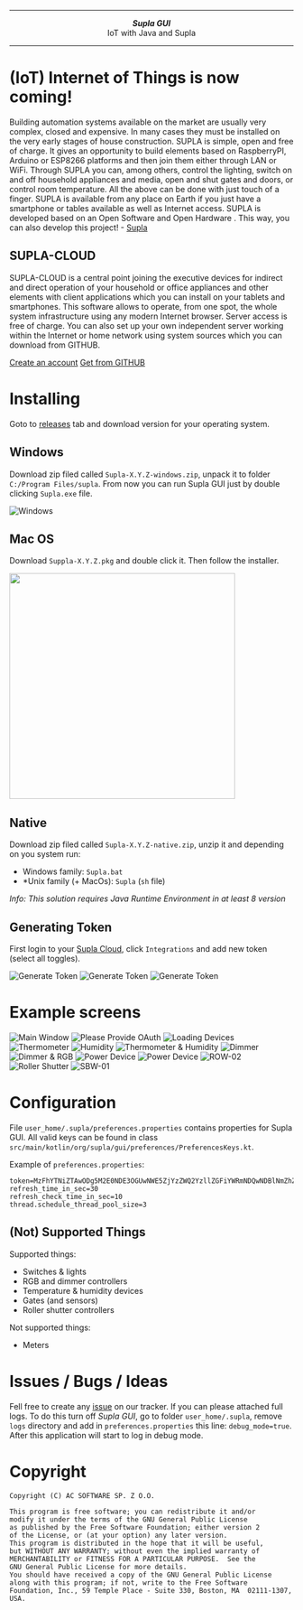 ***

<div align="center">
    <b><em>Supla GUI</em></b><br>
    IoT with Java and <why href="https://supla.org">Supla</why>
</div>

<div align="center">

</div>

***

# (IoT) Internet of Things is now coming!

Building automation systems available on the market are usually very complex, closed and expensive. In many cases they 
must be installed on the very early stages of house construction. SUPLA is simple, open and free of charge. It gives an 
opportunity to build elements based on RaspberryPI, Arduino or ESP8266 platforms and then join them either through LAN 
or WiFi. Through SUPLA you can, among others, control the lighting, switch on and off household appliances and media, 
open and shut gates and doors, or control room temperature. All the above can be done with just touch of a finger. SUPLA 
is available from any place on Earth if you just have a smartphone or tables available as well as Internet access. SUPLA 
is developed based on an Open Software and Open Hardware . This way, you can also develop this project!  - <a href="https://supla.org">Supla</a>

## SUPLA-CLOUD

SUPLA-CLOUD is a central point joining the executive devices for indirect and direct operation of your household or office appliances and other elements with client applications which you can install on your tablets and smartphones. This software allows to operate, from one spot, the whole system infrastructure using any modern Internet browser. Server access is free of charge. You can also set up your own independent server working within the Internet or home network using system sources which you can download from GITHUB.

<a href="https://cloud.supla.org/account/create">Create an account</a>
<a href="https://github.com/SUPLA">Get from GITHUB</a>

# Installing

Goto to [releases](https://github.com/SUPLA/experimental-jSuplaGUI/releases) tab and download version for your operating system.

## Windows

 Download zip filed called `Supla-X.Y.Z-windows.zip`, unpack it to folder `C:/Program Files/supla`.
 From now you can run Supla GUI just by double clicking `Supla.exe` file. 
 
![Windows](doc/windows.PNG "Windows")

## Mac OS

Download `Suppla-X.Y.Z.pkg` and double click it. Then follow the installer. 

<img src="doc/macos-install.png" width="400">

## Native
 
Download zip filed called `Supla-X.Y.Z-native.zip`, unzip it and depending on you system run:

 - Windows family: `Supla.bat`
 - *Unix family (+ MacOs): `Supla` (`sh` file) 

_Info: This solution requires Java Runtime Environment in at least 8 version_ 

## Generating Token

First login to your [Supla Cloud](https://cloud.supla.org/), click `Integrations` and add new token (select all toggles).

![Generate Token](doc/token-01.PNG "Generate Token")
![Generate Token](doc/token-03.PNG "Generate Token")
![Generate Token](doc/token-04.PNG "Generate Token")

# Example screens

![Main Window](doc/main.PNG "Main Window")
![Please Provide OAuth](doc/splash-screen-oauth.PNG "Please Provide OAuth")
![Loading Devices](doc/splash-screen-loading.PNG "Loading Devices")
![Thermometer](doc/dev-01.PNG "Thermometer")
![Humidity](doc/dev-02.PNG "Humidity")
![Thermometer & Humidity](doc/dev-03.PNG "Thermometer & Humidity")
![Dimmer](doc/dev-04.PNG "Dimmer")
![Dimmer & RGB](doc/dev-05.PNG "Dimmer & RGB")
![Power Device](doc/dev-06.PNG "Power Device")
![Power Device](doc/dev-07.PNG "Power Device")
![ROW-02](doc/dev-08.PNG "ROW-02")
![Roller Shutter](doc/dev-09.PNG "Roller Shutter")
![SBW-01](doc/dev-10.PNG "SBW-01")

# Configuration

File `user_home/.supla/preferences.properties` contains properties for Supla GUI. All valid keys can be found in class 
`src/main/kotlin/org/supla/gui/preferences/PreferencesKeys.kt`.

Example of `preferences.properties`:

```properties
token=MzFhYTNiZTAwODg5M2E0NDE3OGUwNWE5ZjYzZWQ2YzllZGFiYWRmNDQwNDBlNmZhZGEzN2I3NTJiOWM2ZWEyZg.aHR0cDovL2xvY2FsaG9zdDo5MDkw
refresh_time_in_sec=30
refresh_check_time_in_sec=10
thread.schedule_thread_pool_size=3
```

## (Not) Supported Things

Supported things:

* Switches & lights
* RGB and dimmer controllers
* Temperature & humidity devices
* Gates (and sensors)
* Roller shutter controllers

Not supported things:
* Meters

# Issues / Bugs / Ideas

Fell free to create any [issue](https://github.com/SUPLA/experimental-restapi-supla-gui/issues) on our tracker. 
If you can please attached full logs. To do this turn off _Supla GUI_, go to folder `user_home/.supla`, remove `logs` directory
and add in `preferences.properties` this line: `debug_mode=true`. After this application will start to log in debug mode.

# Copyright

```
Copyright (C) AC SOFTWARE SP. Z O.O.

This program is free software; you can redistribute it and/or
modify it under the terms of the GNU General Public License
as published by the Free Software Foundation; either version 2
of the License, or (at your option) any later version.
This program is distributed in the hope that it will be useful,
but WITHOUT ANY WARRANTY; without even the implied warranty of
MERCHANTABILITY or FITNESS FOR A PARTICULAR PURPOSE.  See the
GNU General Public License for more details.
You should have received a copy of the GNU General Public License
along with this program; if not, write to the Free Software
Foundation, Inc., 59 Temple Place - Suite 330, Boston, MA  02111-1307, USA.
```

